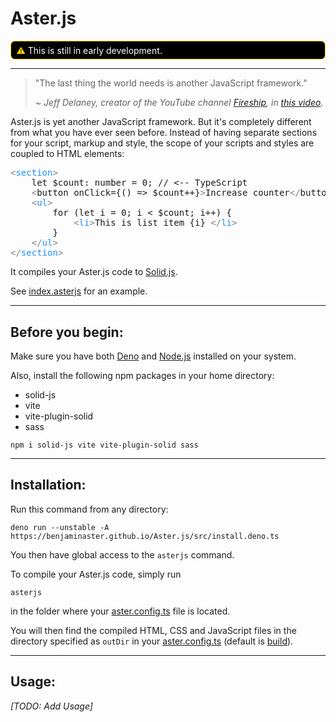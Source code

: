 
<!-- 
	IMPORTANT:
	Do not auto-format this file!
	The Markdown formatter of VSCode completely screws up this file
	and does stupid things like replacing a &quot; with a ".
-->

# Aster.js

<p style="color:white; background:black; border:1px solid gold; border-radius: .5em; padding: .4em .6em">
<span style="color:gold">⚠</span> This is still in early
development.
</p>

---

> "The last thing the world needs is another JavaScript framework."
>
> <i> ~ Jeff Delaney, creator of the YouTube channel
> [Fireship](https://www.youtube.com/Fireship), in
> [this video](https://www.youtube.com/watch?v=cuHDQhDhvPE&t=1m15s). </i>

Aster.js is yet another JavaScript framework. But it's completely different from
what you have ever seen before. Instead of having separate sections for your
script, markup and style, the scope of your scripts and styles are coupled to
HTML elements:

<!-- 
<pre style="tab-size:4; font-family:Consolas,monospace">
&lt;section&gt;
	let $count: number = 0; // &lt;-- TypeScript
	&lt;button onClick={() =&gt; $count++}>Increase counter&lt;/button&gt;
	&lt;ul&gt;
		for (let i = 0; i &lt; $count; i++) {
			&lt;li&gt;This is list item {i} &lt;/li&gt;
		}
	&lt;/ul&gt;
&lt;/section&gt;
</pre>

--- -->

<pre style="tab-size:4; font-family:Consolas,monospace">
<span style="color:gray">&lt;</span><span style="color:dodgerBlue">section</span><span style="color:gray">&gt;</span>
	let $count: number = 0; // &lt;-- TypeScript
	<span style="color:gray">&lt;</span>button onClick={() =&gt; $count++}<span style="color:gray">&gt;</span>Increase counter<span style="color:gray">&lt;/</span>button<span style="color:gray">&gt;</span>
	<span style="color:gray">&lt;</span><span style="color:dodgerBlue">ul</span><span style="color:gray">&gt;</span>
		for (let i = 0; i &lt; $count; i++) {
			<span style="color:gray">&lt;</span><span style="color:dodgerBlue">li</span><span style="color:gray">&gt;</span>This is list item {i} <span style="color:gray">&lt;/</span><span style="color:dodgerBlue">li</span><span style="color:gray">&gt;</span>
		}
	<span style="color:gray">&lt;/</span><span style="color:dodgerBlue">ul</span><span style="color:gray">&gt;</span>
<span style="color:gray">&lt;/</span><span style="color:dodgerBlue">section</span><span style="color:gray">&gt;</span>
</pre>

It compiles your Aster.js code to [Solid.js](https://github.com/solidjs/solid).

See [index.asterjs](./example/index.asterjs) for an example.

---

## Before you begin:

Make sure you have both [Deno](https://deno.land) and [Node.js](https://nodejs.org) installed on your system.

Also, install the following npm packages in your home directory:

- solid-js
- vite
- vite-plugin-solid
- sass

```shell
npm i solid-js vite vite-plugin-solid sass
```

---

## Installation:

Run this command from any directory:

```shell
deno run --unstable -A https://benjaminaster.github.io/Aster.js/src/install.deno.ts
```

You then have global access to the `asterjs` command.

To compile your Aster.js code, simply run

```shell
asterjs
```
in the folder where your [aster.config.ts](./example/aster.config.ts) file is located.

You will then find the compiled HTML, CSS and JavaScript files in the directory specified as `outDir` in your [aster.config.ts](./example/aster.config.ts) (default is [build](./build/)).

---

## Usage:

_[TODO: Add Usage]_
